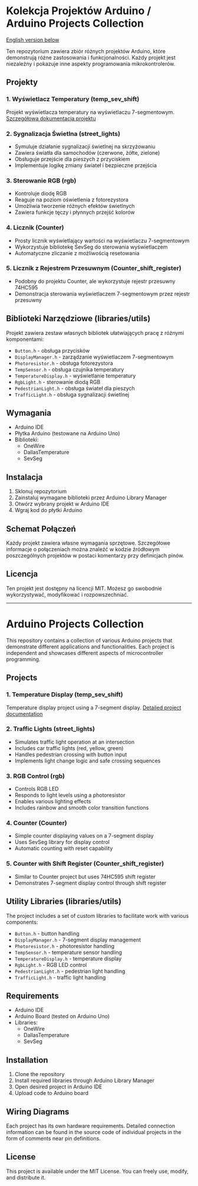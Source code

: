 # Kolekcja Projektów Arduino / Arduino Projects Collection

[English version below](#arduino-projects-collection)

Ten repozytorium zawiera zbiór różnych projektów Arduino, które demonstrują różne zastosowania i funkcjonalności. Każdy projekt jest niezależny i pokazuje inne aspekty programowania mikrokontrolerów.

## Projekty

### 1. Wyświetlacz Temperatury (temp_sev_shift)
Projekt wyświetlacza temperatury na wyświetlaczu 7-segmentowym. [Szczegółowa dokumentacja projektu](temp_sev_shift/README.md)

### 2. Sygnalizacja Świetlna (street_lights)
- Symuluje działanie sygnalizacji świetlnej na skrzyżowaniu
- Zawiera światła dla samochodów (czerwone, żółte, zielone)
- Obsługuje przejście dla pieszych z przyciskiem
- Implementuje logikę zmiany świateł i bezpieczne przejścia

### 3. Sterowanie RGB (rgb)
- Kontroluje diodę RGB
- Reaguje na poziom oświetlenia z fotorezystora
- Umożliwia tworzenie różnych efektów świetlnych
- Zawiera funkcje tęczy i płynnych przejść kolorów

### 4. Licznik (Counter)
- Prosty licznik wyświetlający wartości na wyświetlaczu 7-segmentowym
- Wykorzystuje bibliotekę SevSeg do sterowania wyświetlaczem
- Automatyczne zliczanie z możliwością resetowania

### 5. Licznik z Rejestrem Przesuwnym (Counter_shift_register)
- Podobny do projektu Counter, ale wykorzystuje rejestr przesuwny 74HC595
- Demonstracja sterowania wyświetlaczem 7-segmentowym przez rejestr przesuwny

## Biblioteki Narzędziowe (libraries/utils)

Projekt zawiera zestaw własnych bibliotek ułatwiających pracę z różnymi komponentami:

- `Button.h` - obsługa przycisków
- `DisplayManager.h` - zarządzanie wyświetlaczem 7-segmentowym
- `Photoresistor.h` - obsługa fotorezystora
- `TempSensor.h` - obsługa czujnika temperatury
- `TemperatureDisplay.h` - wyświetlanie temperatury
- `RgbLight.h` - sterowanie diodą RGB
- `PedestrianLight.h` - obsługa świateł dla pieszych
- `TrafficLight.h` - obsługa sygnalizacji świetlnej

## Wymagania

- Arduino IDE
- Płytka Arduino (testowane na Arduino Uno)
- Biblioteki:
  - OneWire
  - DallasTemperature
  - SevSeg

## Instalacja

1. Sklonuj repozytorium
2. Zainstaluj wymagane biblioteki przez Arduino Library Manager
3. Otwórz wybrany projekt w Arduino IDE
4. Wgraj kod do płytki Arduino

## Schemat Połączeń

Każdy projekt zawiera własne wymagania sprzętowe. Szczegółowe informacje o połączeniach można znaleźć w kodzie źródłowym poszczególnych projektów w postaci komentarzy przy definicjach pinów.

## Licencja

Ten projekt jest dostępny na licencji MIT. Możesz go swobodnie wykorzystywać, modyfikować i rozpowszechniać.

---

# Arduino Projects Collection

This repository contains a collection of various Arduino projects that demonstrate different applications and functionalities. Each project is independent and showcases different aspects of microcontroller programming.

## Projects

### 1. Temperature Display (temp_sev_shift)
Temperature display project using a 7-segment display. [Detailed project documentation](temp_sev_shift/README.md)

### 2. Traffic Lights (street_lights)
- Simulates traffic light operation at an intersection
- Includes car traffic lights (red, yellow, green)
- Handles pedestrian crossing with button input
- Implements light change logic and safe crossing sequences

### 3. RGB Control (rgb)
- Controls RGB LED
- Responds to light levels using a photoresistor
- Enables various lighting effects
- Includes rainbow and smooth color transition functions

### 4. Counter (Counter)
- Simple counter displaying values on a 7-segment display
- Uses SevSeg library for display control
- Automatic counting with reset capability

### 5. Counter with Shift Register (Counter_shift_register)
- Similar to Counter project but uses 74HC595 shift register
- Demonstrates 7-segment display control through shift register

## Utility Libraries (libraries/utils)

The project includes a set of custom libraries to facilitate work with various components:

- `Button.h` - button handling
- `DisplayManager.h` - 7-segment display management
- `Photoresistor.h` - photoresistor handling
- `TempSensor.h` - temperature sensor handling
- `TemperatureDisplay.h` - temperature display
- `RgbLight.h` - RGB LED control
- `PedestrianLight.h` - pedestrian light handling
- `TrafficLight.h` - traffic light handling

## Requirements

- Arduino IDE
- Arduino Board (tested on Arduino Uno)
- Libraries:
  - OneWire
  - DallasTemperature
  - SevSeg

## Installation

1. Clone the repository
2. Install required libraries through Arduino Library Manager
3. Open desired project in Arduino IDE
4. Upload code to Arduino board

## Wiring Diagrams

Each project has its own hardware requirements. Detailed connection information can be found in the source code of individual projects in the form of comments near pin definitions.

## License

This project is available under the MIT License. You can freely use, modify, and distribute it. 